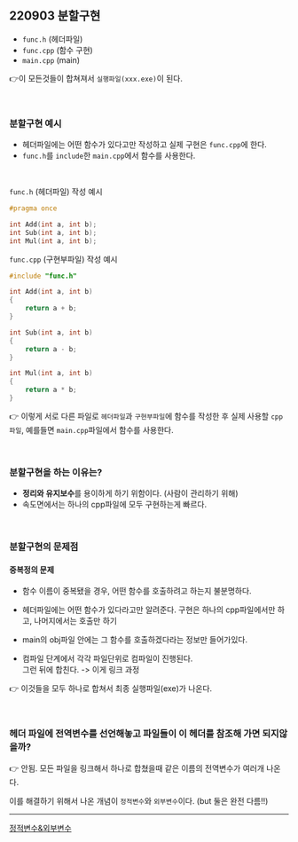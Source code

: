 ## 220903 분할구현

* `func.h` (헤더파일)
* `func.cpp` (함수 구현)
* `main.cpp` (main)  

👉이 모든것들이 합쳐져서 `실행파일(xxx.exe)`이 된다.  

<br/>
 
 ### 분할구현 예시
* 헤더파일에는 어떤 함수가 있다고만 작성하고 실제 구현은 `func.cpp`에 한다.  
* `func.h`를 `include`한 `main.cpp`에서 함수를 사용한다.  

<br/>

`func.h` (헤더파일) 작성 예시
```cpp
#pragma once

int Add(int a, int b);
int Sub(int a, int b);
int Mul(int a, int b);

```

`func.cpp` (구현부파일) 작성 예시
```cpp
#include "func.h"

int Add(int a, int b)
{
    return a + b;
}

int Sub(int a, int b)
{
    return a - b;
}

int Mul(int a, int b)
{
    return a * b;
}

```
👉 이렇게 서로 다른 파일로 `헤더파일`과 `구현부파일`에 함수를 작성한 후 실제 사용할 `cpp파일`, 예를들면 `main.cpp`파일에서 함수를 사용한다.  

<br/>

### 분할구현을 하는 이유는?
* **정리와 유지보수**를 용이하게 하기 위함이다. (사람이 관리하기 위해)
* 속도면에서는 하나의 cpp파일에 모두 구현하는게 빠르다.

<br/>

### 분할구현의 문제점  

#### 중복정의 문제
* 함수 이름이 중복됐을 경우, 어떤 함수를 호출하려고 하는지 불분명하다.  

* 헤더파일에는 어떤 함수가 있다라고만 알려준다. 구현은 하나의 cpp파일에서만 하고, 나머지에서는 호출만 하기
 
* main의 obj파일 안에는 그 함수를 호출하겠다라는 정보만 들어가있다.

* 컴파일 단계에서 각각 파일단위로 컴파일이 진행된다.    
그런 뒤에 합친다. -> 이게 링크 과정

👉 이것들을 모두 하나로 합쳐서 최종 실행파일(exe)가 나온다.

 
<br/>

### 헤더 파일에 전역변수를 선언해놓고 파일들이 이 헤더를 참조해 가면 되지않을까?  
👉 안됨. 모든 파일을 링크해서 하나로 합쳤을때 같은 이름의 전역변수가 여러개 나온다.

이를 해결하기 위해서 나온 개념이 `정적변수`와 `외부변수`이다. (but 둘은 완전 다름!!)  

---

[정적변수&외부변수](https://github.com/Yoo-Jeong/TIL/blob/master/C%2B%2B/220904_%EC%A0%95%EC%A0%81%EB%B3%80%EC%88%98%26%EC%99%B8%EB%B6%80%EB%B3%80%EC%88%98.md) 